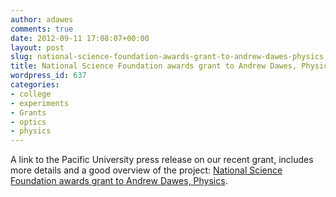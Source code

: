 ```yaml
---
author: adawes
comments: true
date: 2012-09-11 17:08:07+00:00
layout: post
slug: national-science-foundation-awards-grant-to-andrew-dawes-physics
title: National Science Foundation awards grant to Andrew Dawes, Physics
wordpress_id: 637
categories:
- college
- experiments
- Grants
- optics
- physics
---
```


A link to the Pacific University press release on our recent grant, includes more details and a good overview of the project: [National Science Foundation awards grant to Andrew Dawes, Physics](http://www.pacificu.edu/news/detail.cfm?NEWS_ID=11552&CATEGORY_ID=1).
